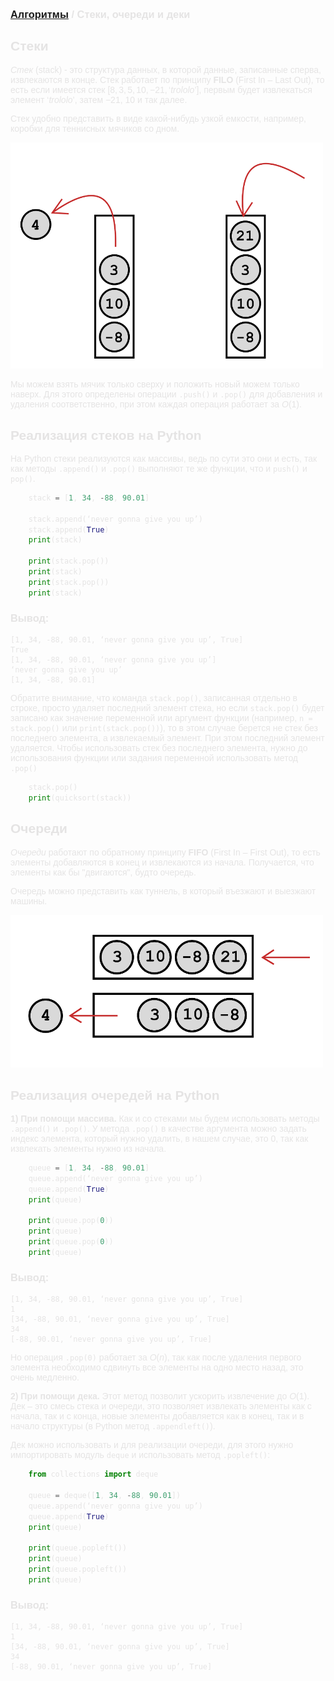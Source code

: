 <script type="text/javascript" id="MathJax-script" async
  src="https://cdn.jsdelivr.net/npm/mathjax@3/es5/tex-mml-chtml.js">
</script>

<script>
  MathJax = {
    tex: {
      inlineMath: [['$', '$']]
    }
  };
</script>

<span style="color: #E5E4E4; font-family: Helvetica;">

### [Алгоритмы](README.md) / Стеки, очереди и деки

## **Стеки**

*Стек* (stack) - это структура данных, в которой данные, записанные сперва, извлекаются в конце. Стек работает по принципу **FILO** (First In – Last Out), то есть если имеется стек $[8, 3, 5, 10, -21, ‘trololo’]$, первым будет извлекаться элемент $‘trololo’$, затем $-21$, $10$ и так далее.

Стек удобно представить в виде какой-нибудь узкой емкости, например, коробки для теннисных мячиков со дном.

<img src="assets/stack.png" alt="Stack" width="500"/>

Мы можем взять мячик только сверху и положить новый можем только наверх. Для этого определены операции `.push()` и `.pop()` для добавления и удаления соответственно, при этом каждая операция работает за $O(1)$.

## **Реализация стеков на Python**

На Python стеки реализуются как массивы, ведь по сути это они и есть, так как методы `.append()` и `.pop()` выполняют те же функции, что и `push()` и `pop()`.

```py
    stack = [1, 34, -88, 90.01]

    stack.append(‘never gonna give you up’)
    stack.append(True)
    print(stack)

    print(stack.pop())
    print(stack)
    print(stack.pop())
    print(stack)
```

### **Вывод:**

    [1, 34, -88, 90.01, ‘never gonna give you up’, True]
    True
    [1, 34, -88, 90.01, ‘never gonna give you up’]
    ‘never gonna give you up’
    [1, 34, -88, 90.01]

Обратите внимание, что команда `stack.pop()`, записанная отдельно в строке, просто удаляет последний элемент стека, но если `stack.pop()` будет записано как значение переменной или аргумент функции (например, `n = stack.pop()` или `print(stack.pop())`), то в этом случае берется не стек без последнего элемента, а извлекаемый элемент. При этом последний элемент удаляется. Чтобы использовать стек без последнего элемента, нужно до использования функции или задания переменной использовать метод `.pop()`

```py
    stack.pop()
    print(quicksort(stack))
```

## **Очереди**

*Очереди* работают по обратному принципу **FIFO** (First In – First Out), то есть элементы добавляются в конец и извлекаются из начала. Получается, что элементы как бы "двигаются", будто очередь.

Очередь можно представить как туннель, в который въезжают и выезжают машины.

<img src="assets/queue.png" alt="Queue" width="500"/>

## **Реализация очередей на Python**

**1) При помощи массива.** Как и со стеками мы будем использовать методы `.append()` и `.pop()`. У метода `.pop()` в качестве аргумента можно задать индекс элемента, который нужно удалить, в нашем случае, это $0$, так как извлекать элементы нужно из начала.

```py
    queue = [1, 34, -88, 90.01]
    queue.append(‘never gonna give you up’)
    queue.append(True)
    print(queue)

    print(queue.pop(0))
    print(queue)
    print(queue.pop(0))
    print(queue)
```

### **Вывод:**

    [1, 34, -88, 90.01, ‘never gonna give you up’, True]
    1
    [34, -88, 90.01, ‘never gonna give you up’, True]
    34
    [-88, 90.01, ‘never gonna give you up’, True]

Но операция `.pop(0)` работает за $O(n)$, так как после удаления первого элемента необходимо сдвинуть все элементы на одно место назад, это очень медленно.

**2) При помощи дека.** Этот метод позволит ускорить извлечение до $O(1)$. Дек – это смесь стека и очереди, это позволяет извлекать элементы как с начала, так и с конца, новые элементы добавляется как в конец, так и в начало структуры (в Python метод `.appendleft()`).

Дек можно использовать и для реализации очереди, для этого нужно импортировать модуль `deque` и использовать метод `.popleft()`:

```py
    from collections import deque

    queue = deque([1, 34, -88, 90.01])
    queue.append(‘never gonna give you up’)
    queue.append(True)
    print(queue)

    print(queue.popleft())
    print(queue)
    print(queue.popleft())
    print(queue)
```

### **Вывод:**

    [1, 34, -88, 90.01, ‘never gonna give you up’, True]
    1
    [34, -88, 90.01, ‘never gonna give you up’, True]
    34
    [-88, 90.01, ‘never gonna give you up’, True]
